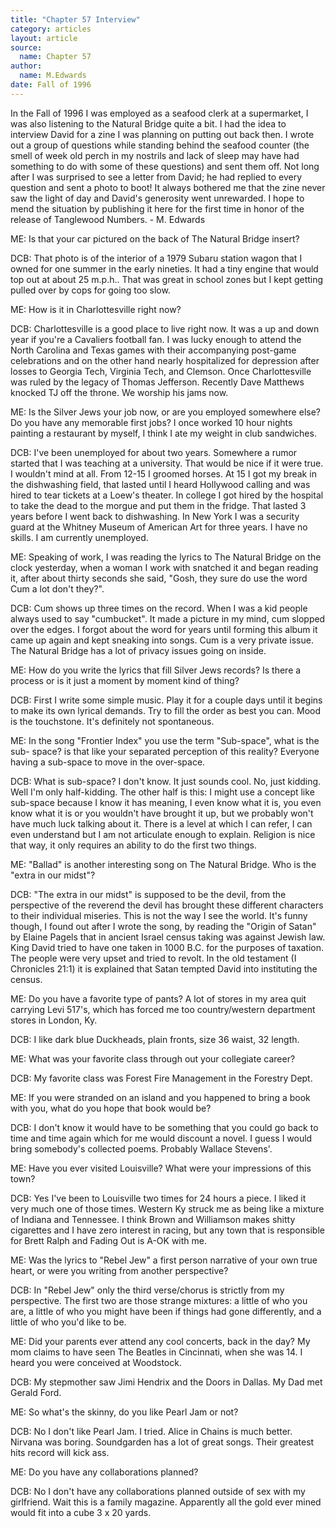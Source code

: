 ```yaml
---
title: "Chapter 57 Interview"
category: articles
layout: article
source:
  name: Chapter 57
author:
  name: M.Edwards
date: Fall of 1996
---
```


In the Fall of 1996 I was employed as a seafood clerk at a supermarket, I was also listening to the Natural Bridge quite a bit. I had the idea to interview David for a zine I was planning on putting out back then. I wrote out a group of questions while standing behind the seafood counter (the smell of week old perch in my nostrils and lack of sleep may have had something to do with some of these questions) and sent them off. Not long after I was surprised to see a letter from David; he had replied to every question and sent a photo to boot! It always bothered me that the zine never saw the light of day and David's generosity went unrewarded. I hope to mend the situation by publishing it here for the first time in honor of the release of Tanglewood Numbers. - M. Edwards

ME: Is that your car pictured on the back of The Natural Bridge insert? 

DCB: That photo is of the interior of a 1979 Subaru station wagon that I owned for one summer in the early nineties. It had a tiny engine that would top out at about 25 m.p.h.. That was great in school zones but I kept getting pulled over by cops for going too slow. 

ME: How is it in Charlottesville right now? 

DCB: Charlottesville is a good place to live right now. It was a up and down year if you're a Cavaliers football fan. I was lucky enough to attend the North Carolina and Texas games with their accompanying post-game celebrations and on the other hand nearly hospitalized for depression after losses to Georgia Tech, Virginia Tech, and Clemson. Once Charlottesville was ruled by the legacy of Thomas Jefferson. Recently Dave Matthews knocked TJ off the throne. We worship his jams now. 

ME: Is the Silver Jews your job now, or are you employed somewhere else? Do you have any memorable first jobs? I once worked 10 hour nights painting a restaurant by myself, I think I ate my weight in club sandwiches. 

DCB: I've been unemployed for about two years. Somewhere a rumor started that I was teaching at a university. That would be nice if it were true. I wouldn't mind at all. From 12-15 I groomed horses. At 15 I got my break in the dishwashing field, that lasted until I heard Hollywood calling and was hired to tear tickets at a Loew's theater. In college I got hired by the hospital to take the dead to the morgue and put them in the fridge. That lasted 3 years before I went back to dishwashing. In New York I was a security guard at the Whitney Museum of American Art for three years. I have no skills. I am currently unemployed. 

ME: Speaking of work, I was reading the lyrics to The Natural Bridge on the clock yesterday, when a woman I work with snatched it and began reading it, after about thirty seconds she said, "Gosh, they sure do use the word Cum a lot don't they?". 

DCB: Cum shows up three times on the record. When I was a kid people always used to say "cumbucket". It made a picture in my mind, cum slopped over the edges. I forgot about the word for years until forming this album it came up again and kept sneaking into songs. Cum is a very private issue. The Natural Bridge has a lot of privacy issues going on inside. 

ME: How do you write the lyrics that fill Silver Jews records? Is there a process or is it just a moment by moment kind of thing? 

DCB: First I write some simple music. Play it for a couple days until it begins to make its own lyrical demands. Try to fill the order as best you can. Mood is the touchstone. It's definitely not spontaneous. 

ME: In the song "Frontier Index" you use the term "Sub-space", what is the sub- space? is that like your separated perception of this reality? Everyone having a sub-space to move in the over-space. 

DCB: What is sub-space? I don't know. It just sounds cool. No, just kidding. Well I'm only half-kidding. The other half is this: I might use a concept like sub-space because I know it has meaning, I even know what it is, you even know what it is or you wouldn't have brought it up, but we probably won't have much luck talking about it. There is a level at which I can refer, I can even understand but I am not articulate enough to explain. Religion is nice that way, it only requires an ability to do the first two things. 

ME: "Ballad" is another interesting song on The Natural Bridge. Who is the "extra in our midst"? 

DCB: "The extra in our midst" is supposed to be the devil, from the perspective of the reverend the devil has brought these different characters to their individual miseries. This is not the way I see the world. It's funny though, I found out after I wrote the song, by reading the "Origin of Satan" by Elaine Pagels that in ancient Israel census taking was against Jewish law. King David tried to have one taken in 1000 B.C. for the purposes of taxation. The people were very upset and tried to revolt. In the old testament (I Chronicles 21:1) it is explained that Satan tempted David into instituting the census. 

ME: Do you have a favorite type of pants? A lot of stores in my area quit carrying Levi 517's, which has forced me too country/western department stores in London, Ky. 

DCB: I like dark blue Duckheads, plain fronts, size 36 waist, 32 length. 

ME: What was your favorite class through out your collegiate career? 

DCB: My favorite class was Forest Fire Management in the Forestry Dept. 

ME: If you were stranded on an island and you happened to bring a book with you, what do you hope that book would be? 

DCB: I don't know it would have to be something that you could go back to time and time again which for me would discount a novel. I guess I would bring somebody's collected poems. Probably Wallace Stevens'. 

ME: Have you ever visited Louisville? What were your impressions of this town? 

DCB: Yes I've been to Louisville two times for 24 hours a piece. I liked it very much one of those times. Western Ky struck me as being like a mixture of Indiana and Tennessee. I think Brown and Williamson makes shitty cigarettes and I have zero interest in racing, but any town that is responsible for Brett Ralph and Fading Out is A-OK with me. 

ME: Was the lyrics to "Rebel Jew" a first person narrative of your own true heart, or were you writing from another perspective? 

DCB: In "Rebel Jew" only the third verse/chorus is strictly from my perspective. The first two are those strange mixtures: a little of who you are, a little of who you might have been if things had gone differently, and a little of who you'd like to be. 

ME: Did your parents ever attend any cool concerts, back in the day? My mom claims to have seen The Beatles in Cincinnati, when she was 14. I heard you were conceived at Woodstock. 

DCB: My stepmother saw Jimi Hendrix and the Doors in Dallas. My Dad met Gerald Ford. 

ME: So what's the skinny, do you like Pearl Jam or not? 

DCB: No I don't like Pearl Jam. I tried. Alice in Chains is much better. Nirvana was boring. Soundgarden has a lot of great songs. Their greatest hits record will kick ass. 

ME: Do you have any collaborations planned? 

DCB: No I don't have any collaborations planned outside of sex with my girlfriend. Wait this is a family magazine. Apparently all the gold ever mined would fit into a cube 3 x 20 yards.
